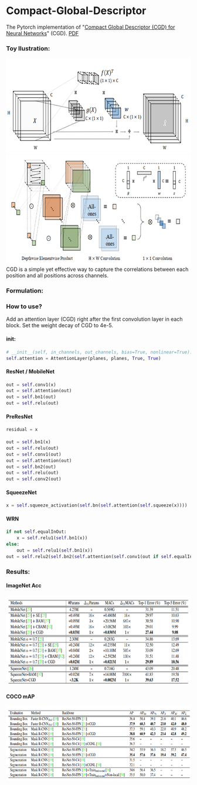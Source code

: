 # Compact-Global-Descriptor
The Pytorch implementation of "[Compact Global Descriptor (CGD) for Neural Networks](./img/egpaper_for_reviewer.pdf)" (CGD). [PDF]()

### Toy llustration:
<img src="./img/CGD2.png" width="640" height="262" />

<img src="./img/CGD.png" width="640" height="300" />
CGD is a simple yet effective way to capture the correlations between each position and all positions across channels.

### Formulation:


### How to use?
Add an attention layer (CGD) right after the first convolution layer in each block. Set the weight decay of CGD to 4e-5.
#### init:
```python
# __init__(self, in_channels, out_channels, bias=True, nonlinear=True):
self.attention = AttentionLayer(planes, planes, True, True)
```
#### ResNet / MobileNet
```python
out = self.conv1(x)
out = self.attention(out)
out = self.bn1(out)
out = self.relu(out)
```
#### PreResNet
```python
residual = x

out = self.bn1(x)
out = self.relu(out)
out = self.conv1(out)
out = self.attention(out)
out = self.bn2(out)
out = self.relu(out)
out = self.conv2(out)
```
#### SqueezeNet
```python
x = self.squeeze_activation(self.bn(self.attention(self.squeeze(x))))
```
#### WRN
```python
if not self.equalInOut:
    x = self.relu1(self.bn1(x))
else:
    out = self.relu1(self.bn1(x))
out = self.relu2(self.bn2(self.attention(self.conv1(out if self.equalInOut else x))))
```

### Results:
#### ImageNet Acc
<img src="./img/imagenet.png" width="700" height="244" />

#### COCO mAP

<img src="./img/coco.png" width="700" height="202" />



